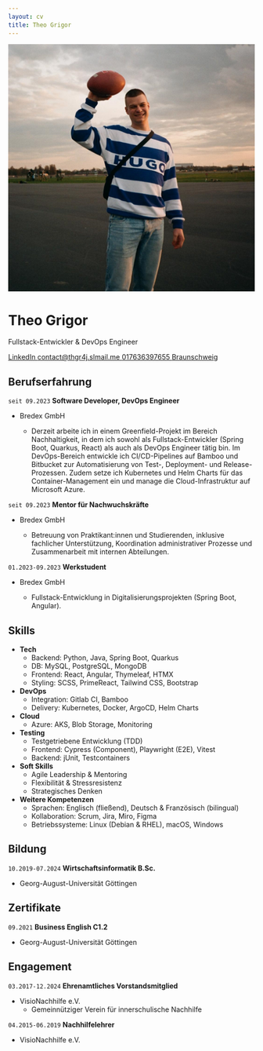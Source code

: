 ```yaml
---
layout: cv
title: Theo Grigor
---
```

![Theo Grigor](/assets/football.jpg)  

# Theo Grigor

Fullstack-Entwickler & DevOps Engineer  

<div id="webaddress">
    <a href="https://www.linkedin.com/in/theo-grigor-313167198">
        <i class="fa-brands fa-linkedin"></i>
        LinkedIn
    </a>
    <a href="mailto:contact@thgr4j.slmail.me">
        <i class="fa-regular fa-envelope"></i>
        contact@thgr4j.slmail.me
    </a>
    <a href="tel:+4917636397655">
        <i class="fa-solid fa-phone"></i>
        017636397655
    </a>
    <a href="https://www.google.com/maps/place/Braunschweig/">
        <i class="fa-regular fa-map"></i>
        Braunschweig
    </a>
</div>

## Berufserfahrung

`seit 09.2023`
__Software Developer, DevOps Engineer__  

- Bredex GmbH  
  - <p class="job-desc">Derzeit arbeite ich in einem Greenfield-Projekt im Bereich Nachhaltigkeit, in dem ich sowohl als Fullstack-Entwickler (Spring Boot, Quarkus, React) als auch als DevOps Engineer tätig bin. Im DevOps-Bereich entwickle ich CI/CD-Pipelines auf Bamboo und Bitbucket zur Automatisierung von Test-, Deployment- und Release-Prozessen. Zudem setze ich Kubernetes und Helm Charts für das Container-Management ein und manage die Cloud-Infrastruktur auf Microsoft Azure.</p>

`seit 09.2023`
__Mentor für Nachwuchskräfte__  

- Bredex GmbH  
  - <p class="job-desc">Betreuung von Praktikant:innen und Studierenden, inklusive fachlicher Unterstützung, Koordination administrativer Prozesse und Zusammenarbeit mit internen Abteilungen.</p>


`01.2023-09.2023`
__Werkstudent__  

- Bredex GmbH  
  - <p class="job-desc">Fullstack-Entwicklung in Digitalisierungsprojekten (Spring Boot, Angular).</p>

## Skills

- __Tech__
  - <span class="blue">Backend:</span> Python, Java, Spring Boot, Quarkus
  - <span class="blue">DB:</span> MySQL, PostgreSQL, MongoDB
  - <span class="blue">Frontend:</span> React, Angular, Thymeleaf, HTMX
  - <span class="blue">Styling:</span> SCSS, PrimeReact, Tailwind CSS, Bootstrap
- __DevOps__
  - <span class="blue">Integration:</span> Gitlab CI, Bamboo
  - <span class="blue">Delivery:</span> Kubernetes, Docker, ArgoCD, Helm Charts
- __Cloud__
  - <span class="blue">Azure:</span> AKS, Blob Storage, Monitoring
- __Testing__
  - Testgetriebene Entwicklung (TDD)
  - <span class="blue">Frontend:</span> Cypress (Component), Playwright (E2E), Vitest
  - <span class="blue">Backend:</span> jUnit, Testcontainers
- __Soft Skills__
  - Agile Leadership & Mentoring
  - Flexibilität & Stressresistenz
  - Strategisches Denken
- __Weitere Kompetenzen__
  - <span class="blue">Sprachen:</span> Englisch (fließend), Deutsch & Französisch (bilingual)
  - <span class="blue">Kollaboration:</span> Scrum, Jira, Miro, Figma
  - <span class="blue">Betriebssysteme:</span> Linux (Debian & RHEL), macOS, Windows

## Bildung

`10.2019-07.2024`
__Wirtschaftsinformatik B.Sc.__  

- Georg-August-Universität Göttingen

## Zertifikate

`09.2021`
__Business English C1.2__  

- Georg-August-Universität Göttingen

## Engagement

`03.2017-12.2024`
__Ehrenamtliches Vorstandsmitglied__  

- VisioNachhilfe e.V.  
  - <span class="job-desc">Gemeinnütziger Verein für innerschulische Nachhilfe</span>

`04.2015-06.2019`
__Nachhilfelehrer__  

- VisioNachhilfe e.V.

<!-- ### Footer

Last updated: Dec 2024 -->

